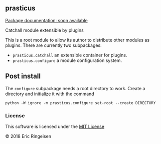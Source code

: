 ## prasticus

[Package documentation: soon available](http://)

Catchall module extensible by plugins

This is a root module to allow its author to distribute
other modules as plugins. There are currently two subpackages:

* `prasticus.catchall` an extensible container for plugins.
* `prasticus.configure` a module configuration system.

## Post install

The `configure` subpackage needs a root directory to work. Create
a directory and initialize it with the command

    python -W ignore -m prasticus.configure set-root --create DIRECTORY

### License

This software is licensed under the [MIT License](http://en.wikipedia.org/wiki/MIT_License)

© 2018 Eric Ringeisen
